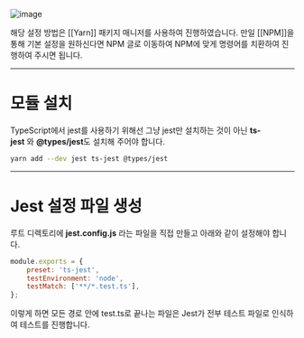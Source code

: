 ![image](https://res.cloudinary.com/practicaldev/image/fetch/s--J6qf2Ctw--/c_limit%2Cf_auto%2Cfl_progressive%2Cq_auto%2Cw_880/https://thepracticaldev.s3.amazonaws.com/i/gd97g4kdyk1bpdeyfqst.png)

해당 설정 방법은 [[Yarn]] 패키지 매니저를 사용하여 진행하였습니다.
만일 [[NPM]]을 통해 기본 설정을 원하신다면 NPM 글로 이동하여 NPM에 맞게 명령어를 치환하여 진행하여 주시면 됩니다.

---
# 모듈 설치

TypeScript에서 jest를 사용하기 위해선 그냥 jest만 설치하는 것이 아닌 **ts-jest** 와 **@types/jest**도 설치해 주어야 합니다.
```bash
yarn add --dev jest ts-jest @types/jest
```

---
# Jest 설정 파일 생성

루트 디렉토리에 **jest.config.js** 라는 파일을 직접 만들고 아래와 같이 설정해야 합니다.
```javascript
module.exports = { 
	preset: 'ts-jest', 
	testEnvironment: 'node', 
	testMatch: ['**/*.test.ts'], 
};
```

이렇게 하면 모든 경로 안에 test.ts로 끝나는 파일은 Jest가 전부 테스트 파일로 인식하여 테스트를 진행합니다.